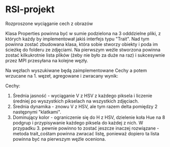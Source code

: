 # RSI-projekt
Rozproszone wyciąganie cech z obrazów

Klasa Properties powinna być w sumie podzielona na 3 odddzielne pliki, z których każdy by implementował 
jakiś interfejs typu "Trait". Nad tym powinna zostać zbudowana klasa, która sobie stworzy obiekty i poda
im ścieżkę do folderu ze zdjęciami.
Na pierwszym weźle stworzona powinna zostać kilkukrotnie lista plików (żeby nie było za duże na raz) i sukcesywnie przez MPI przesyłana na kolejne węzły.
 
Na węzłach wyszukiwane będą zaimplementowane Cechy a potem wrzucane na 1. węzeł, agregowane i zwracany wynik:

Cechy:
1. Średnia jasność - wyciąganie V z HSV z każdego piksela i liczenie średniej po wyszystkich pikselach na wszystkich zdjęciach.
2. Średnia dynamika - znowu V z HSV, ale tym razem delta pomiędzy 2 następnymi "klatkami".
3. Dominujący kolor - ograniczenie się do H z HSV, dzielenie koła Hue na 8 podgrup i przypisywanie każdego piksela do każdej z nich.
W przypadku 3. pewnie powinno to zostać jeszcze inaczej rozwiązane - metoda trait_cośtam powinna zwracać listę, ponieważ dopiero ta lista powinna być na pierwszym węźle oceniona.
